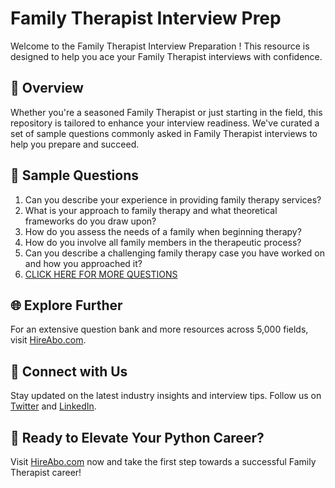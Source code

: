# Family Therapist Interview Prep

Welcome to the Family Therapist Interview Preparation ! This resource is designed to help you ace your Family Therapist interviews with confidence.

## 🚀 Overview

Whether you're a seasoned Family Therapist or just starting in the field, this repository is tailored to enhance your interview readiness. We've curated a set of sample questions commonly asked in Family Therapist interviews to help you prepare and succeed.

## 📝 Sample Questions

1. Can you describe your experience in providing family therapy services?
2. What is your approach to family therapy and what theoretical frameworks do you draw upon?
3. How do you assess the needs of a family when beginning therapy?
4. How do you involve all family members in the therapeutic process?
5. Can you describe a challenging family therapy case you have worked on and how you approached it?
6. [CLICK HERE FOR MORE QUESTIONS](https://hireabo.com/job/13_4_1/Family%20Therapist)

## 🌐 Explore Further

For an extensive question bank and more resources across 5,000 fields, visit [HireAbo.com](https://www.hireabo.com).

## 📱 Connect with Us

Stay updated on the latest industry insights and interview tips. Follow us on [Twitter](https://twitter.com/hireabo) and [LinkedIn](https://www.linkedin.com/in/hire-abo-3609972a8/).

## 🚀 Ready to Elevate Your Python Career?

Visit [HireAbo.com](https://www.hireabo.com) now and take the first step towards a successful Family Therapist career!